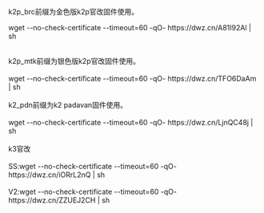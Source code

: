 <p>k2p_brc前缀为金色版k2p官改固件使用。</p>
<p>wget --no-check-certificate --timeout=60 -qO- https://dwz.cn/A81I92Al | sh</p>
<br>k2p_mtk前缀为银色版k2p官改固件使用。</br>
<br>wget --no-check-certificate --timeout=60 -qO- https://dwz.cn/TFO6DaAm | sh</br>
<br>k2_pdn前缀为k2 padavan固件使用。</br>
<br>wget --no-check-certificate --timeout=60 -qO- https://dwz.cn/LjnQC48j | sh</br>
<br>k3官改</br>
<br>SS:wget --no-check-certificate --timeout=60 -qO- https://dwz.cn/iORrL2nQ | sh</br>
<br>V2:wget --no-check-certificate --timeout=60 -qO- https://dwz.cn/ZZUEJ2CH | sh</br>
